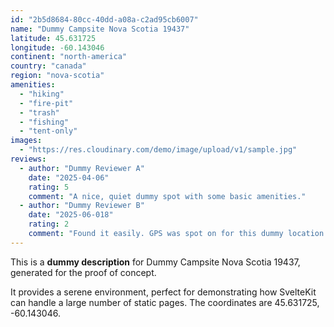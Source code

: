 ```yaml
---
id: "2b5d8684-80cc-40dd-a08a-c2ad95cb6007"
name: "Dummy Campsite Nova Scotia 19437"
latitude: 45.631725
longitude: -60.143046
continent: "north-america"
country: "canada"
region: "nova-scotia"
amenities:
  - "hiking"
  - "fire-pit"
  - "trash"
  - "fishing"
  - "tent-only"
images:
  - "https://res.cloudinary.com/demo/image/upload/v1/sample.jpg"
reviews:
  - author: "Dummy Reviewer A"
    date: "2025-04-06"
    rating: 5
    comment: "A nice, quiet dummy spot with some basic amenities."
  - author: "Dummy Reviewer B"
    date: "2025-06-018"
    rating: 2
    comment: "Found it easily. GPS was spot on for this dummy location."
---
```


This is a **dummy description** for Dummy Campsite Nova Scotia 19437, generated for the proof of concept.

It provides a serene environment, perfect for demonstrating how SvelteKit can handle a large number of static pages. The coordinates are 45.631725, -60.143046.
